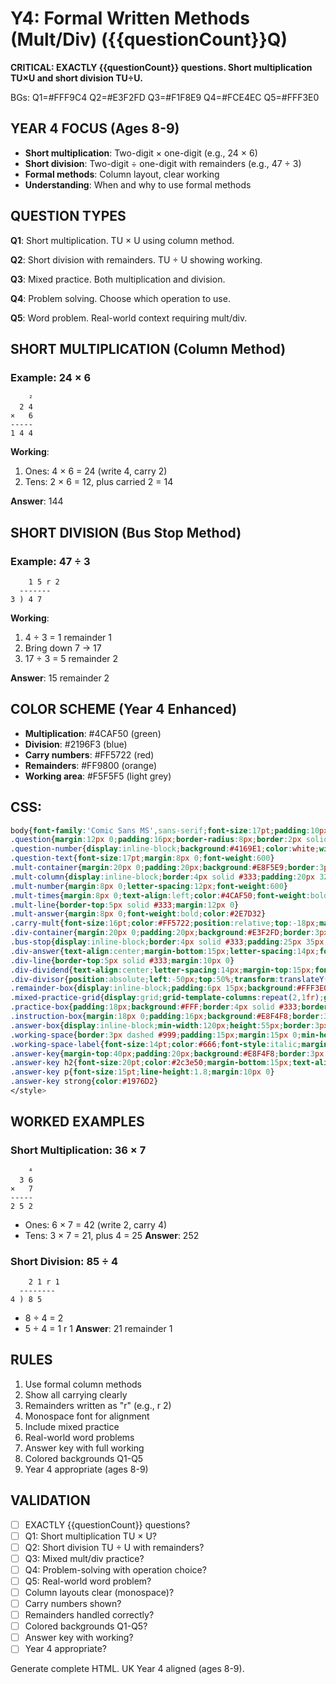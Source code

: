 # Y4: Formal Written Methods (Mult/Div) ({{questionCount}}Q)

**CRITICAL: EXACTLY {{questionCount}} questions. Short multiplication TU×U and short division TU÷U.**

BGs: Q1=#FFF9C4 Q2=#E3F2FD Q3=#F1F8E9 Q4=#FCE4EC Q5=#FFF3E0

## YEAR 4 FOCUS (Ages 8-9)
- **Short multiplication**: Two-digit × one-digit (e.g., 24 × 6)
- **Short division**: Two-digit ÷ one-digit with remainders (e.g., 47 ÷ 3)
- **Formal methods**: Column layout, clear working
- **Understanding**: When and why to use formal methods

## QUESTION TYPES

**Q1**: Short multiplication. TU × U using column method.

**Q2**: Short division with remainders. TU ÷ U showing working.

**Q3**: Mixed practice. Both multiplication and division.

**Q4**: Problem solving. Choose which operation to use.

**Q5**: Word problem. Real-world context requiring mult/div.

## SHORT MULTIPLICATION (Column Method)

### Example: 24 × 6
```
    ²
  2 4
×   6
-----
1 4 4
```

**Working**:
1. Ones: 4 × 6 = 24 (write 4, carry 2)
2. Tens: 2 × 6 = 12, plus carried 2 = 14

**Answer**: 144

## SHORT DIVISION (Bus Stop Method)

### Example: 47 ÷ 3
```
    1 5 r 2
  -------
3 ) 4 7
```

**Working**:
1. 4 ÷ 3 = 1 remainder 1
2. Bring down 7 → 17
3. 17 ÷ 3 = 5 remainder 2

**Answer**: 15 remainder 2

## COLOR SCHEME (Year 4 Enhanced)
- **Multiplication**: #4CAF50 (green)
- **Division**: #2196F3 (blue)
- **Carry numbers**: #FF5722 (red)
- **Remainders**: #FF9800 (orange)
- **Working area**: #F5F5F5 (light grey)

## CSS:
```css
body{font-family:'Comic Sans MS',sans-serif;font-size:17pt;padding:10px;line-height:1.6}
.question{margin:12px 0;padding:16px;border-radius:8px;border:2px solid #ddd}
.question-number{display:inline-block;background:#4169E1;color:white;width:34px;height:34px;line-height:34px;text-align:center;border-radius:50%;margin-right:8px;font-weight:bold;font-size:16pt}
.question-text{font-size:17pt;margin:8px 0;font-weight:600}
.mult-container{margin:20px 0;padding:20px;background:#E8F5E9;border:3px solid #4CAF50;border-radius:8px}
.mult-column{display:inline-block;border:4px solid #333;padding:20px 32px;border-radius:8px;background:#F5F5F5;text-align:right;font-family:'Courier New',monospace;font-size:30pt;line-height:1.9;margin:20px auto;box-shadow:3px 3px 8px rgba(0,0,0,0.15)}
.mult-number{margin:8px 0;letter-spacing:12px;font-weight:600}
.mult-times{margin:8px 0;text-align:left;color:#4CAF50;font-weight:bold;font-size:28pt}
.mult-line{border-top:5px solid #333;margin:12px 0}
.mult-answer{margin:8px 0;font-weight:bold;color:#2E7D32}
.carry-mult{font-size:16pt;color:#FF5722;position:relative;top:-18px;margin-right:6px;font-weight:bold;background:#FFF;padding:3px 6px;border-radius:4px}
.div-container{margin:20px 0;padding:20px;background:#E3F2FD;border:3px solid #2196F3;border-radius:8px}
.bus-stop{display:inline-block;border:4px solid #333;padding:25px 35px;border-radius:8px;background:#F5F5F5;font-family:'Courier New',monospace;font-size:30pt;margin:20px auto;box-shadow:3px 3px 8px rgba(0,0,0,0.15)}
.div-answer{text-align:center;margin-bottom:15px;letter-spacing:14px;font-weight:bold;color:#1976D2}
.div-line{border-top:5px solid #333;margin:10px 0}
.div-dividend{text-align:center;letter-spacing:14px;margin-top:15px;font-weight:600}
.div-divisor{position:absolute;left:-50px;top:50%;transform:translateY(-50%);font-size:32pt;font-weight:bold;color:#2196F3}
.remainder-box{display:inline-block;padding:6px 15px;background:#FFF3E0;border:3px solid #FF9800;border-radius:6px;color:#F57C00;font-weight:bold;margin-left:10px}
.mixed-practice-grid{display:grid;grid-template-columns:repeat(2,1fr);gap:22px;margin:20px 0;padding:20px;background:#F1F8E9;border-radius:8px}
.practice-box{padding:18px;background:#FFF;border:4px solid #333;border-radius:8px;text-align:center}
.instruction-box{margin:18px 0;padding:16px;background:#E8F4F8;border:3px dashed #2196F3;border-radius:8px;font-size:17pt;font-weight:600;color:#1565C0}
.answer-box{display:inline-block;min-width:120px;height:55px;border:3px solid #333;border-radius:8px;background:#FFF;vertical-align:middle;margin:0 10px;font-size:24pt;line-height:55px;text-align:center}
.working-space{border:3px dashed #999;padding:15px;margin:15px 0;min-height:100px;background:#FAFAFA;border-radius:8px}
.working-space-label{font-size:14pt;color:#666;font-style:italic;margin-bottom:10px}
.answer-key{margin-top:40px;padding:20px;background:#E8F4F8;border:3px solid #4169E1;border-radius:8px;page-break-before:always}
.answer-key h2{font-size:20pt;color:#2c3e50;margin-bottom:15px;text-align:center;font-weight:bold}
.answer-key p{font-size:15pt;line-height:1.8;margin:10px 0}
.answer-key strong{color:#1976D2}
</style>
```

## WORKED EXAMPLES

### Short Multiplication: 36 × 7
```
    ⁴
  3 6
×   7
-----
2 5 2
```
- Ones: 6 × 7 = 42 (write 2, carry 4)
- Tens: 3 × 7 = 21, plus 4 = 25
**Answer**: 252

### Short Division: 85 ÷ 4
```
    2 1 r 1
  --------
4 ) 8 5
```
- 8 ÷ 4 = 2
- 5 ÷ 4 = 1 r 1
**Answer**: 21 remainder 1

## RULES

1. Use formal column methods
2. Show all carrying clearly
3. Remainders written as "r" (e.g., r 2)
4. Monospace font for alignment
5. Include mixed practice
6. Real-world word problems
7. Answer key with full working
8. Colored backgrounds Q1-Q5
9. Year 4 appropriate (ages 8-9)

## VALIDATION

- [ ] EXACTLY {{questionCount}} questions?
- [ ] Q1: Short multiplication TU × U?
- [ ] Q2: Short division TU ÷ U with remainders?
- [ ] Q3: Mixed mult/div practice?
- [ ] Q4: Problem-solving with operation choice?
- [ ] Q5: Real-world word problem?
- [ ] Column layouts clear (monospace)?
- [ ] Carry numbers shown?
- [ ] Remainders handled correctly?
- [ ] Colored backgrounds Q1-Q5?
- [ ] Answer key with working?
- [ ] Year 4 appropriate?

Generate complete HTML. UK Year 4 aligned (ages 8-9).
